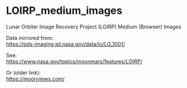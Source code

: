 # LOIRP_medium_images
Lunar Orbiter Image Recovery Project (LOIRP) Medium (Browser) Images

Data mirrored from:<br>
https://pds-imaging.jpl.nasa.gov/data/lo/LO_1001/

See:<br>
https://www.nasa.gov/topics/moonmars/features/LOIRP/

Or (older link):<br>
https://moonviews.com/
